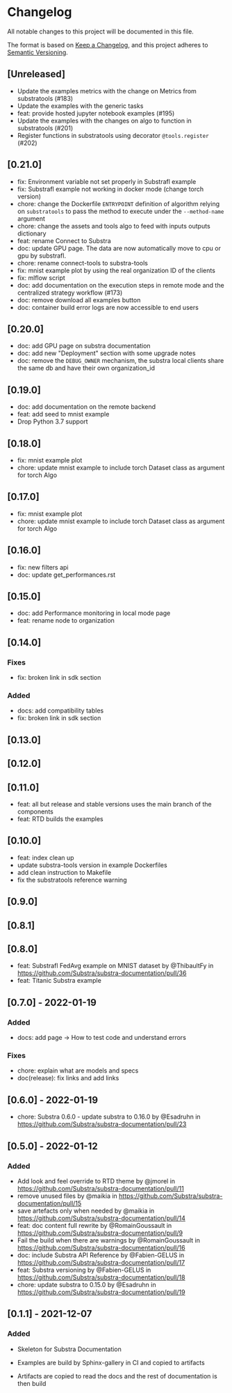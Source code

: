 # Changelog

All notable changes to this project will be documented in this file.

The format is based on [Keep a Changelog](https://keepachangelog.com/en/1.0.0/),
and this project adheres to [Semantic Versioning](https://semver.org/spec/v2.0.0.html).

## [Unreleased]

* Update the examples metrics with the change on Metrics from substratools (#183)
* Update the examples with the generic tasks
* feat: provide hosted jupyter notebook examples (#195)
* Update the examples with the changes on algo to function in substratools (#201)
* Register functions in substratools using decorator `@tools.register` (#202)

## [0.21.0]

* fix: Environment variable not set properly in Substrafl example
* fix: Substrafl example not working in docker mode (change torch version)
* chore: change the Dockerfile `ENTRYPOINT` definition of algorithm relying on `substratools` to pass
  the method to execute under the `--method-name` argument
* chore: change the assets and tools algo to feed with inputs outputs dictionary
* feat: rename Connect to Substra
* doc: update GPU page. The data are now automatically move to cpu or gpu by substrafl.
* chore: rename connect-tools to substra-tools
* fix: mnist example plot by using the real organization ID of the clients
* fix: mlflow script
* doc: add documentation on the execution steps in remote mode and the centralized strategy workflow (#173)
* doc: remove download all examples button
* doc: container build error logs are now accessible to end users

## [0.20.0]

* doc: add GPU page on substra documentation
* doc: add new "Deployment" section with some upgrade notes
* doc: remove the `DEBUG_OWNER` mechanism, the substra local clients share the same db and have their own organization_id

## [0.19.0]

* doc: add documentation on the remote backend
* feat: add seed to mnist example
* Drop Python 3.7 support

## [0.18.0]

* fix: mnist example plot
* chore: update mnist example to include torch Dataset class as argument for torch Algo

## [0.17.0]

* fix: mnist example plot
* chore: update mnist example to include torch Dataset class as argument for torch Algo

## [0.16.0]

* fix: new filters api
* doc: update get_performances.rst

## [0.15.0]

* doc: add Performance monitoring in local mode page
* feat: rename node to organization

## [0.14.0]

### Fixes

* fix: broken link in sdk section

### Added

* docs: add compatibility tables
* fix: broken link in sdk section

## [0.13.0]

## [0.12.0]

## [0.11.0]

* feat: all but release and stable versions uses the main branch of the components
* feat: RTD builds the examples

## [0.10.0]

* feat: index clean up
* update substra-tools version in example Dockerfiles
* add clean instruction to Makefile
* fix the substratools reference warning

## [0.9.0]

## [0.8.1]

## [0.8.0]

* feat: Substrafl FedAvg example on MNIST dataset by @ThibaultFy in <https://github.com/Substra/substra-documentation/pull/36>
* feat: Titanic Substra example

## [0.7.0] - 2022-01-19

### Added

* docs: add page -> How to test code and understand errors

### Fixes

* chore: explain what are models and specs
* doc(release): fix links and add links

## [0.6.0] - 2022-01-19

* chore: Substra 0.6.0 - update substra to 0.16.0 by @Esadruhn in <https://github.com/Substra/substra-documentation/pull/23>

## [0.5.0] - 2022-01-12

### Added

* Add look and feel override to RTD theme by @jmorel in <https://github.com/Substra/substra-documentation/pull/11>
* remove unused files by @maikia in <https://github.com/Substra/substra-documentation/pull/15>
* save artefacts only when needed by @maikia in <https://github.com/Substra/substra-documentation/pull/14>
* feat: doc content full rewrite by @RomainGoussault in <https://github.com/Substra/substra-documentation/pull/9>
* Fail the build when there are warnings by @RomainGoussault in <https://github.com/Substra/substra-documentation/pull/16>
* doc:  include Substra API Reference by @Fabien-GELUS in <https://github.com/Substra/substra-documentation/pull/17>
* feat: Substra versioning by @Fabien-GELUS in <https://github.com/Substra/substra-documentation/pull/18>
* chore: update substra to 0.15.0 by @Esadruhn in <https://github.com/Substra/substra-documentation/pull/19>

## [0.1.1] - 2021-12-07

### Added

* Skeleton for Substra Documentation

* Examples are build by Sphinx-gallery in CI and copied to artifacts
* Artifacts are copied to read the docs and the rest of documentation is then build
